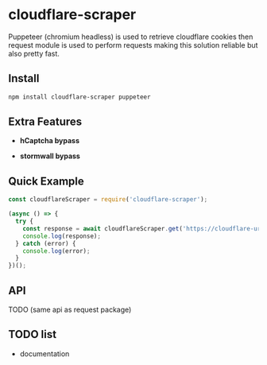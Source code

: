 # cloudflare-scraper

Puppeteer (chromium headless) is used to retrieve cloudflare cookies then request module is used to perform requests making this solution reliable but also pretty fast.

## Install

```bash
npm install cloudflare-scraper puppeteer
```

## Extra Features

- **hCaptcha bypass**

- **stormwall bypass**

## Quick Example

```js
const cloudflareScraper = require('cloudflare-scraper');

(async () => {
  try {
    const response = await cloudflareScraper.get('https://cloudflare-url.com');
    console.log(response);
  } catch (error) {
    console.log(error);
  }
})();
```

## API

TODO (same api as request package)

## TODO list

- documentation